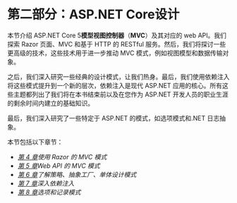 # 第二部分：ASP.NET Core设计

本节介绍 ASP.NET Core 5**模型视图控制器**（**MVC**）及其对应的 web API。我们探索 Razor 页面、MVC 和基于 HTTP 的 RESTful 服务。然后，我们将探讨一些更高级的技术，这些技术用于进一步推动 MVC 模式，例如视图模型和数据传输对象。

之后，我们深入研究一些经典的设计模式，让我们热身。最后，我们使用依赖注入将这些模式提升到一个新的层次，依赖注入是现代 ASP.NET 应用的核心。所有这些主题都列出了我们将在本书结束前以及在您作为 ASP.NET 开发人员的职业生涯的剩余时间内建立的基础知识。

最后，我们深入研究了一些特定于 ASP.NET 的模式，如选项模式和.NET 日志抽象。

本节包括以下章节：

*   [*第 4 章*](04.html#_idTextAnchor056)*使用 Razor 的 MVC 模式*
*   [*第 5 章*](05.html#_idTextAnchor075)*Web API 的 MVC 模式*
*   [*第 6 章*](06.html#_idTextAnchor099)*了解策略、抽象工厂、单体设计模式*
*   [*第 7 章*](07.html#_idTextAnchor124)*深入依赖注入*
*   [*第 8 章*](08.html#_idTextAnchor151)*选项和记录模式*